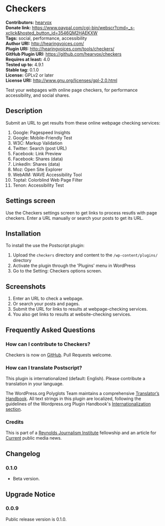 # Checkers #
**Contributors:** [hearvox](https://profiles.wordpress.org/hearvox)  
**Donate link:** https://www.paypal.com/cgi-bin/webscr?cmd=_s-xclick&hosted_button_id=3546QM2HAEKXW  
**Tags:** social, performance, accessibility  
**Author URI:** http://hearingvoices.com/  
**Plugin URI:** http://hearingvoices.com/tools/checkers/  
**GitHub Plugin URI:** https://github.com/hearvox/checkers  
**Requires at least:** 4.0  
**Tested up to:** 4.9.1  
**Stable tag:** 0.1.0  
**License:** GPLv2 or later  
**License URI:** http://www.gnu.org/licenses/gpl-2.0.html  

Test your webpages with online page checkers, for performance accessibility, and social shares.

## Description ##

Submit an URL to get results from these online webpage checking services:
<ol>
    <li class="dashicons-before dashicons-performance">Google: Pagespeed Insights</li>
    <li class="dashicons-before dashicons-performance">Google: Mobile-Friendly Test</li>
    <li class="dashicons-before dashicons-performance">W3C: Markup Validation</li>
    <li class="dashicons-before dashicons-share">Twitter: Search (post URL)</li>
    <li class="dashicons-before dashicons-share">Facebook: Link Preview</li>
    <li class="dashicons-before dashicons-share">Facebook: Shares (data)</li>
    <li class="dashicons-before dashicons-share">LinkedIn: Shares (data)</li>
    <li class="dashicons-before dashicons-share">Moz: Open Site Explorer</li>
    <li class="dashicons-before dashicons-universal-access-alt">WebAIM: WAVE Accessibility Tool</li>
    <li class="dashicons-before dashicons-universal-access-alt">Toptal: Colorblind Web Page Filter</li>
    <li class="dashicons-before dashicons-universal-access-alt">Tenon: Accessibility Test</li>
</ol>

##  Settings screen ##

Use the Checkers settings screen to get links to process resutls with page checkers. Enter a URL manually or search your posts to get its URL.

##  Installation ##

To install the use the Postscript plugin:

1. Upload the `checkers` directory and content to the `/wp-content/plugins/` directory
2. Activate the plugin through the 'Plugins' menu in WordPress
3. Go to the Setting: Checkers options screen.

## Screenshots ##

1. Enter an URL to check a webpage.
2. Or search your posts and pages.
3. Submit the URL for links to results at webpage-checking services.
4. You also get links to results at website-checking services.

## Frequently Asked Questions ##

### How can I contribute to Checkers? ###
Checkers is now on [GitHub](https://github.com/hearvox/checkers). Pull Requests welcome.

### How can I translate Postscript? ###
This plugin is internationalized (default: English). Please contribute a translation in your language.

The WordPress.org Polyglots Team maintains a comprehensive [Translator’s Handbook](https://make.wordpress.org/polyglots/handbook/). All text strings in this plugin are localized, following the guidelines of the Wordpress.org Plugin Handbook's [Internationalization section](https://developer.wordpress.org/plugins/internationalization/).

### Credits ###
This is part of a [Reynolds Journalism Institute](https://www.rjionline.org) fellowship and an article for [Current](https://current.org/author/bgolding/) public media news.

##  Changelog ##

### 0.1.0 ###
* Beta version.

## Upgrade Notice ##

### 0.0.9 ###
Public release version is 0.1.0.


